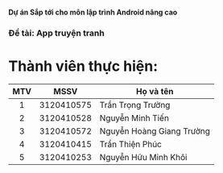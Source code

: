 #### Dự án Sắp tới cho môn lập trình Android nâng cao</br>
### Đề tài: App truyện tranh</br>
# Thành viên thực hiện:</br>
|MTV  |MSSV        |Họ và tên                 |
|:---:|:----------:|--------------------------|
|1    |3120410575  |Trần Trọng Trường         |
|2    |3120410528  |Nguyễn Minh Tiến          |
|3    |3120410572  |Nguyễn Hoàng Giang Trường |
|4    |3120410415  |Trần Thiện Phúc           |
|5    |3120410253  |Nguyễn Hữu Minh Khôi      |
